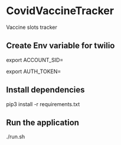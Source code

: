 # CovidVaccineTracker
Vaccine slots tracker

## Create Env variable for twilio

export ACCOUNT_SID=<Your SID>
  
export AUTH_TOKEN=<Your Auth Token>

## Install dependencies

pip3 install -r requirements.txt

## Run the application
./run.sh
